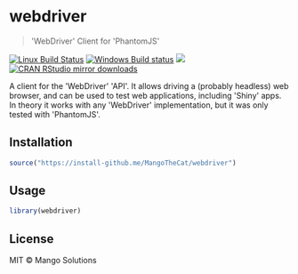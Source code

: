 
# webdriver

> 'WebDriver' Client for 'PhantomJS'

[![Linux Build Status](https://travis-ci.org/MangoTheCat/webdriver.svg?branch=master)](https://travis-ci.org/MangoTheCat/webdriver)
[![Windows Build status](https://ci.appveyor.com/api/projects/status/github/MangoTheCat/webdriver?svg=true)](https://ci.appveyor.com/project/gaborcsardi/webdriver)
[![](http://www.r-pkg.org/badges/version/webdriver)](http://www.r-pkg.org/pkg/webdriver)
[![CRAN RStudio mirror downloads](http://cranlogs.r-pkg.org/badges/webdriver)](http://www.r-pkg.org/pkg/webdriver)


A client for the 'WebDriver' 'API'. It allows driving a (probably headless)
web browser, and can be used to test web applications, including 'Shiny'
apps. In theory it works with any 'WebDriver' implementation, but it was only
tested with 'PhantomJS'.

## Installation

```r
source("https://install-github.me/MangoTheCat/webdriver")
```

## Usage

```r
library(webdriver)
```

## License

MIT © Mango Solutions
